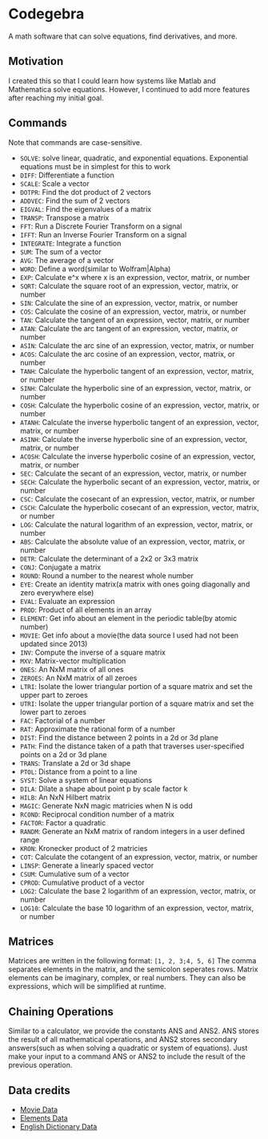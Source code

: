 # Codegebra
A math software that can solve equations, find derivatives, and more.
## Motivation
I created this so that I could learn how systems like Matlab and Mathematica solve equations. However, I continued
to add more features after reaching my initial goal.
## Commands
Note that commands are case-sensitive.
 - ```SOLVE```: solve linear, quadratic, and exponential equations. Exponential equations must be in simplest for this to work
 - ```DIFF```: Differentiate a function
 - ```SCALE```: Scale a vector
 - ```DOTPR```: Find the dot product of 2 vectors
 - ```ADDVEC```: Find the sum of 2 vectors
 - ```EIGVAL```: Find the eigenvalues of a matrix
 - ```TRANSP```: Transpose a matrix
 - ```FFT```: Run a Discrete Fourier Transform on a signal
 - ```IFFT```: Run an Inverse Fourier Transform on a signal
 - ```INTEGRATE```: Integrate a function
 - ```SUM```: The sum of a vector
 - ```AVG```: The average of a vector
 - ```WORD```: Define a word(similar to Wolfram|Alpha)
 - ```EXP```: Calculate e^x where x is an expression, vector, matrix, or number
 - ```SQRT```: Calculate the square root of an expression, vector, matrix, or number
 - ```SIN```: Calculate the sine of an expression, vector, matrix, or number
 - ```COS```: Calculate the cosine of an expression, vector, matrix, or number
 - ```TAN```: Calculate the tangent of an expression, vector, matrix, or number
 - ```ATAN```: Calculate the arc tangent of an expression, vector, matrix, or number
 - ```ASIN```: Calculate the arc sine of an expression, vector, matrix, or number
 - ```ACOS```: Calculate the arc cosine of an expression, vector, matrix, or number
 - ```TANH```: Calculate the hyperbolic tangent of an expression, vector, matrix, or number
 - ```SINH```: Calculate the hyperbolic sine of an expression, vector, matrix, or number
 - ```COSH```: Calculate the hyperbolic cosine of an expression, vector, matrix, or number
 - ```ATANH```: Calculate the inverse hyperbolic tangent of an expression, vector, matrix, or number
 - ```ASINH```: Calculate the inverse hyperbolic sine of an expression, vector, matrix, or number
 - ```ACOSH```: Calculate the inverse hyperbolic cosine of an expression, vector, matrix, or number
 - ```SEC```: Calculate the secant of an expression, vector, matrix, or number
 - ```SECH```: Calculate the hyperbolic secant of an expression, vector, matrix, or number
 - ```CSC```: Calculate the cosecant of an expression, vector, matrix, or number
 - ```CSCH```: Calculate the hyperbolic cosecant of an expression, vector, matrix, or number
 - ```LOG```: Calculate the natural logarithm of an expression, vector, matrix, or number
 - ```ABS```: Calculate the absolute value of an expression, vector, matrix, or number
 - ```DETR```: Calculate the determinant of a 2x2 or 3x3 matrix
 - ```CONJ```: Conjugate a  matrix
 - ```ROUND```: Round a number to the nearest whole number
 - ```EYE```: Create an identity matrix(a matrix with ones going diagonally and zero everywhere else)
 - ```EVAL```: Evaluate an expression
 - ```PROD```: Product of all elements in an array
 - ```ELEMENT```: Get info about an element in the periodic table(by atomic number)
 - ```MOVIE```: Get info about a movie(the data source I used had not been updated since 2013)
 - ```INV```: Compute the inverse of a square matrix
 - ```MXV```: Matrix-vector multiplication
 - ```ONES```: An NxM matrix of all ones
 - ```ZEROES```: An NxM matrix of all zeroes
 - ```LTRI```: Isolate the lower triangular portion of a square matrix and set the upper part to zeroes
 - ```UTRI```: Isolate the upper triangular portion of a square matrix and set the lower part to zeroes
 - ```FAC```: Factorial of a number
 - ```RAT```: Approximate the rational form of a number
 - ```DIST```: Find the distance between 2 points in a 2d or 3d plane
 - ```PATH```: Find the distance taken of a path that traverses user-specified points on a 2d or 3d plane
 - ```TRANS```: Translate a 2d or 3d shape
 - ```PTOL```: Distance from a point to a line
 - ```SYST```: Solve a system of linear equations
 - ```DILA```: Dilate a shape about point p by scale factor k
 - ```HILB```: An NxN Hilbert matrix
 - ```MAGIC```: Generate NxN magic matricies when N is odd
 - ```RCOND```: Reciprocal condition number of a matrix
 - ```FACTOR```: Factor a quadratic
 - ```RANDM```: Generate an NxM matrix of random integers in a user defined range
 - ```KRON```: Kronecker product of 2 matricies
 - ```COT```: Calculate the cotangent of an expression, vector, matrix, or number
 - ```LINSP```: Generate a linearly spaced vector
 - ```CSUM```: Cumulative sum of a vector
 - ```CPROD```: Cumulative product of a vector
 - ```LOG2```: Calculate the base 2 logarithm of an expression, vector, matrix, or number
 - ```LOG10```: Calculate the base 10 logarithm of an expression, vector, matrix, or number
## Matrices
Matrices are written in the following format:
```[1, 2, 3;4, 5, 6]```
The comma separates elements in the matrix, and the semicolon seperates rows. Matrix elements can be imaginary, complex, or real numbers. They can also be expressions, which will be simplified at runtime.
## Chaining Operations
Similar to a calculator, we provide the constants ANS and ANS2. ANS stores the result of all mathematical operations, and ANS2 stores secondary answers(such as when solving a quadratic or system of equations). Just make your input to a command ANS or ANS2 to include the result of the previous operation.
## Data credits
 - [Movie Data](https://github.com/reisanar/datasets/blob/master/HollywoodMovies.csv)
 - [Elements Data](https://gist.github.com/GoodmanSciences/c2dd862cd38f21b0ad36b8f96b4bf1ee)
 - [English Dictionary Data](https://github.com/benjihillard/English-Dictionary-Database)